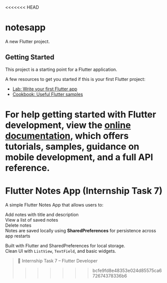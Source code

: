 <<<<<<< HEAD
# notesapp

A new Flutter project.

## Getting Started

This project is a starting point for a Flutter application.

A few resources to get you started if this is your first Flutter project:

- [Lab: Write your first Flutter app](https://docs.flutter.dev/get-started/codelab)
- [Cookbook: Useful Flutter samples](https://docs.flutter.dev/cookbook)

For help getting started with Flutter development, view the
[online documentation](https://docs.flutter.dev/), which offers tutorials,
samples, guidance on mobile development, and a full API reference.
=======
#  Flutter Notes App (Internship Task 7)

A simple Flutter Notes App that allows users to:

 Add notes with title and description  
 View a list of saved notes  
 Delete notes  
 Notes are saved locally using **SharedPreferences** for persistence across app restarts

 Built with Flutter and SharedPreferences for local storage.  
 Clean UI with `ListView`, `TextField`, and basic widgets.

> 💼 Internship Task 7 – Flutter Developer  
>>>>>>> bcfe9fd8e48353e024d85575ca672674378336b6
